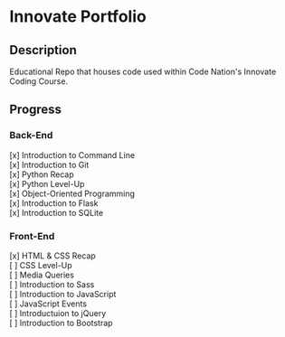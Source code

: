 # Innovate Portfolio

## Description

Educational Repo that houses code used within Code Nation's Innovate Coding Course.

## Progress

### Back-End

[x] Introduction to Command Line  
[x] Introduction to Git  
[x] Python Recap  
[x] Python Level-Up  
[x] Object-Oriented Programming  
[x] Introduction to Flask  
[x] Introduction to SQLite

### Front-End

[x] HTML & CSS Recap  
[ ] CSS Level-Up  
[ ] Media Queries  
[ ] Introduction to Sass  
[ ] Introduction to JavaScript  
[ ] JavaScript Events  
[ ] Introductuion to jQuery  
[ ] Introduction to Bootstrap
